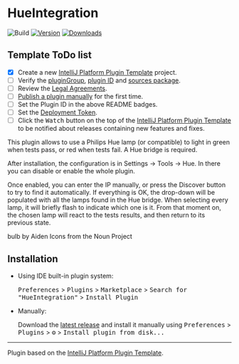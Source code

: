 # HueIntegration

![Build](https://github.com/ASarco/HueJetBrains/workflows/Build/badge.svg)
[![Version](https://img.shields.io/jetbrains/plugin/v/PLUGIN_ID.svg)](https://plugins.jetbrains.com/plugin/15158-hueintegration)
[![Downloads](https://img.shields.io/jetbrains/plugin/d/PLUGIN_ID.svg)](https://plugins.jetbrains.com/plugin/15158-hueintegration)

## Template ToDo list
- [x] Create a new [IntelliJ Platform Plugin Template][template] project.
- [ ] Verify the [pluginGroup](/gradle.properties), [plugin ID](/src/main/resources/META-INF/plugin.xml) and [sources package](/src/main/kotlin).
- [ ] Review the [Legal Agreements](https://plugins.jetbrains.com/docs/marketplace/legal-agreements.html).
- [ ] [Publish a plugin manually](https://www.jetbrains.org/intellij/sdk/docs/basics/getting_started/publishing_plugin.html) for the first time.
- [ ] Set the Plugin ID in the above README badges.
- [ ] Set the [Deployment Token](https://plugins.jetbrains.com/docs/marketplace/plugin-upload.html).
- [ ] Click the <kbd>Watch</kbd> button on the top of the [IntelliJ Platform Plugin Template][template] to be notified about releases containing new features and fixes.

<!-- Plugin description -->
<p>This plugin allows to use a Philips Hue lamp (or compatible) to light in green when tests pass, or red when tests fail. 
A Hue bridge is required.  
</p>
<p>
After installation, the configuration is in Settings -> Tools -> Hue. In there you can disable or enable the whole plugin.
</p>
<p>
Once enabled, you can enter the IP manually, or press the Discover button to try to find it automatically. 
If everything is OK, the drop-down will be populated with all the lamps found in the Hue bridge. 
When selecting every lamp, it will briefly flash to indicate which one is it. 
From that moment on, the chosen lamp will react to the tests results, and then return to its previous state.
</p>
bulb by Aiden Icons from the Noun Project
<!-- Plugin description end -->

## Installation

- Using IDE built-in plugin system:
  
  <kbd>Preferences</kbd> > <kbd>Plugins</kbd> > <kbd>Marketplace</kbd> > <kbd>Search for "HueIntegration"</kbd> >
  <kbd>Install Plugin</kbd>
  
- Manually:

  Download the [latest release](https://github.com/ASarco/HueJetBrains/releases/latest) and install it manually using
  <kbd>Preferences</kbd> > <kbd>Plugins</kbd> > <kbd>⚙️</kbd> > <kbd>Install plugin from disk...</kbd>


---
Plugin based on the [IntelliJ Platform Plugin Template][template].

[template]: https://github.com/JetBrains/intellij-platform-plugin-template
